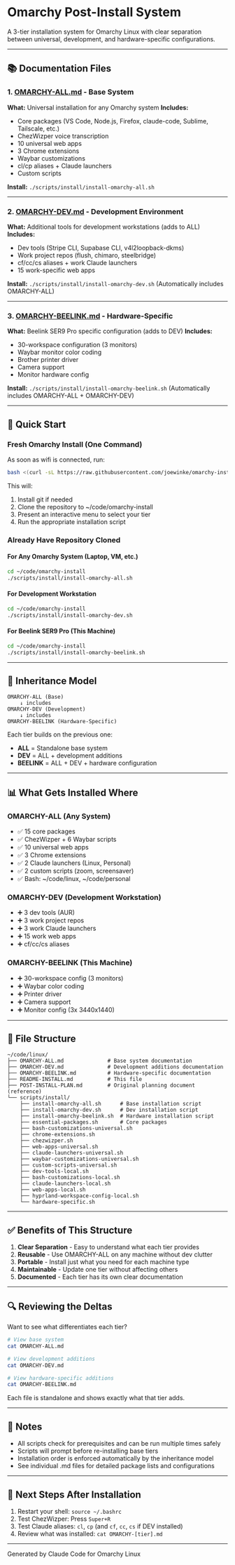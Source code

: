 # Omarchy Post-Install System

A 3-tier installation system for Omarchy Linux with clear separation between universal, development, and hardware-specific configurations.

---

## 📚 Documentation Files

### 1. [OMARCHY-ALL.md](OMARCHY-ALL.md) - Base System
**What:** Universal installation for any Omarchy system
**Includes:**
- Core packages (VS Code, Node.js, Firefox, claude-code, Sublime, Tailscale, etc.)
- ChezWizper voice transcription
- 10 universal web apps
- 3 Chrome extensions
- Waybar customizations
- cl/cp aliases + Claude launchers
- Custom scripts

**Install:** `./scripts/install/install-omarchy-all.sh`

---

### 2. [OMARCHY-DEV.md](OMARCHY-DEV.md) - Development Environment
**What:** Additional tools for development workstations (adds to ALL)
**Includes:**
- Dev tools (Stripe CLI, Supabase CLI, v4l2loopback-dkms)
- Work project repos (flush, chimaro, steelbridge)
- cf/cc/cs aliases + work Claude launchers
- 15 work-specific web apps

**Install:** `./scripts/install/install-omarchy-dev.sh`
(Automatically includes OMARCHY-ALL)

---

### 3. [OMARCHY-BEELINK.md](OMARCHY-BEELINK.md) - Hardware-Specific
**What:** Beelink SER9 Pro specific configuration (adds to DEV)
**Includes:**
- 30-workspace configuration (3 monitors)
- Waybar monitor color coding
- Brother printer driver
- Camera support
- Monitor hardware config

**Install:** `./scripts/install/install-omarchy-beelink.sh`
(Automatically includes OMARCHY-ALL + OMARCHY-DEV)

---

## 🎯 Quick Start

### Fresh Omarchy Install (One Command)

As soon as wifi is connected, run:

```bash
bash <(curl -sL https://raw.githubusercontent.com/joewinke/omarchy-install/main/bootstrap-omarchy.sh)
```

This will:
1. Install git if needed
2. Clone the repository to ~/code/omarchy-install
3. Present an interactive menu to select your tier
4. Run the appropriate installation script

### Already Have Repository Cloned

#### For Any Omarchy System (Laptop, VM, etc.)
```bash
cd ~/code/omarchy-install
./scripts/install/install-omarchy-all.sh
```

#### For Development Workstation
```bash
cd ~/code/omarchy-install
./scripts/install/install-omarchy-dev.sh
```

#### For Beelink SER9 Pro (This Machine)
```bash
cd ~/code/omarchy-install
./scripts/install/install-omarchy-beelink.sh
```

---

## 🔄 Inheritance Model

```
OMARCHY-ALL (Base)
    ↓ includes
OMARCHY-DEV (Development)
    ↓ includes
OMARCHY-BEELINK (Hardware-Specific)
```

Each tier builds on the previous one:
- **ALL** = Standalone base system
- **DEV** = ALL + development additions
- **BEELINK** = ALL + DEV + hardware configuration

---

## 📊 What Gets Installed Where

### OMARCHY-ALL (Any System)
- ✅ 15 core packages
- ✅ ChezWizper + 6 Waybar scripts
- ✅ 10 universal web apps
- ✅ 3 Chrome extensions
- ✅ 2 Claude launchers (Linux, Personal)
- ✅ 2 custom scripts (zoom, screensaver)
- ✅ Bash: ~/code/linux, ~/code/personal

### OMARCHY-DEV (Development Workstation)
- ➕ 3 dev tools (AUR)
- ➕ 3 work project repos
- ➕ 3 work Claude launchers
- ➕ 15 work web apps
- ➕ cf/cc/cs aliases

### OMARCHY-BEELINK (This Machine)
- ➕ 30-workspace config (3 monitors)
- ➕ Waybar color coding
- ➕ Printer driver
- ➕ Camera support
- ➕ Monitor config (3x 3440x1440)

---

## 📁 File Structure

```
~/code/linux/
├── OMARCHY-ALL.md              # Base system documentation
├── OMARCHY-DEV.md              # Development additions documentation
├── OMARCHY-BEELINK.md          # Hardware-specific documentation
├── README-INSTALL.md           # This file
├── POST-INSTALL-PLAN.md        # Original planning document (reference)
└── scripts/install/
    ├── install-omarchy-all.sh      # Base installation script
    ├── install-omarchy-dev.sh      # Dev installation script
    ├── install-omarchy-beelink.sh  # Hardware installation script
    ├── essential-packages.sh       # Core packages
    ├── bash-customizations-universal.sh
    ├── chrome-extensions.sh
    ├── chezwizper.sh
    ├── web-apps-universal.sh
    ├── claude-launchers-universal.sh
    ├── waybar-customizations-universal.sh
    ├── custom-scripts-universal.sh
    ├── dev-tools-local.sh
    ├── bash-customizations-local.sh
    ├── claude-launchers-local.sh
    ├── web-apps-local.sh
    ├── hyprland-workspace-config-local.sh
    └── hardware-specific.sh
```

---

## ✅ Benefits of This Structure

1. **Clear Separation** - Easy to understand what each tier provides
2. **Reusable** - Use OMARCHY-ALL on any machine without dev clutter
3. **Portable** - Install just what you need for each machine type
4. **Maintainable** - Update one tier without affecting others
5. **Documented** - Each tier has its own clear documentation

---

## 🔍 Reviewing the Deltas

Want to see what differentiates each tier?

```bash
# View base system
cat OMARCHY-ALL.md

# View development additions
cat OMARCHY-DEV.md

# View hardware-specific additions
cat OMARCHY-BEELINK.md
```

Each file is standalone and shows exactly what that tier adds.

---

## 📝 Notes

- All scripts check for prerequisites and can be run multiple times safely
- Scripts will prompt before re-installing base tiers
- Installation order is enforced automatically by the inheritance model
- See individual .md files for detailed package lists and configurations

---

## 🚀 Next Steps After Installation

1. Restart your shell: `source ~/.bashrc`
2. Test ChezWizper: Press `Super+R`
3. Test Claude aliases: `cl`, `cp` (and `cf`, `cc`, `cs` if DEV installed)
4. Review what was installed: `cat OMARCHY-[tier].md`

---

Generated by Claude Code for Omarchy Linux
